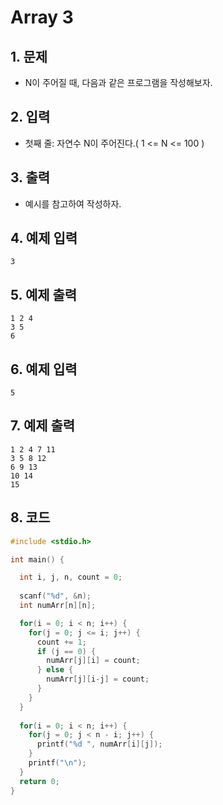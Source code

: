 # Array 3 #

## 1. 문제
- N이 주어질 때, 다음과 같은 프로그램을 작성해보자.  

## 2. 입력
- 첫째 줄: 자연수 N이 주어진다.( 1 <= N <= 100 )

## 3. 출력
- 예시를 참고하여 작성하자.

## 4. 예제 입력
```
3
```

## 5. 예제 출력
```
1 2 4
3 5
6 
```

## 6. 예제 입력

```
5
```

## 7. 예제 출력

```
1 2 4 7 11
3 5 8 12 
6 9 13 
10 14
15 
```

## 8. 코드

```c++
#include <stdio.h>

int main() {

  int i, j, n, count = 0;
  
  scanf("%d", &n);
  int numArr[n][n];

  for(i = 0; i < n; i++) {
    for(j = 0; j <= i; j++) {
      count += 1;
      if (j == 0) {
        numArr[j][i] = count;
      } else {
        numArr[j][i-j] = count;
      }
    }
  }
  
  for(i = 0; i < n; i++) {
    for(j = 0; j < n - i; j++) {
      printf("%d ", numArr[i][j]);
    }
    printf("\n");
  }
  return 0;
}
```
